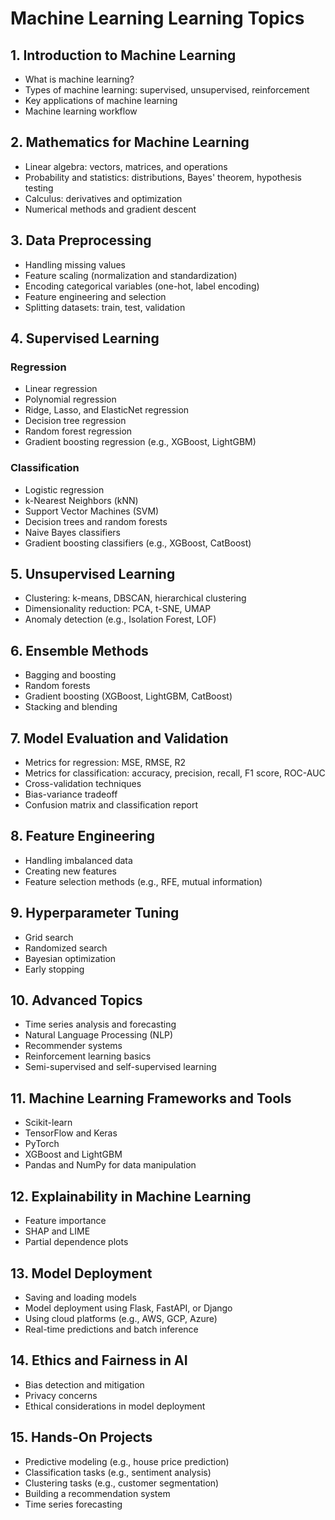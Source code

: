 # Machine Learning Learning Topics

## 1. Introduction to Machine Learning
- What is machine learning?
- Types of machine learning: supervised, unsupervised, reinforcement
- Key applications of machine learning
- Machine learning workflow

## 2. Mathematics for Machine Learning
- Linear algebra: vectors, matrices, and operations
- Probability and statistics: distributions, Bayes' theorem, hypothesis testing
- Calculus: derivatives and optimization
- Numerical methods and gradient descent

## 3. Data Preprocessing
- Handling missing values
- Feature scaling (normalization and standardization)
- Encoding categorical variables (one-hot, label encoding)
- Feature engineering and selection
- Splitting datasets: train, test, validation

## 4. Supervised Learning
### Regression
- Linear regression
- Polynomial regression
- Ridge, Lasso, and ElasticNet regression
- Decision tree regression
- Random forest regression
- Gradient boosting regression (e.g., XGBoost, LightGBM)

### Classification
- Logistic regression
- k-Nearest Neighbors (kNN)
- Support Vector Machines (SVM)
- Decision trees and random forests
- Naive Bayes classifiers
- Gradient boosting classifiers (e.g., XGBoost, CatBoost)

## 5. Unsupervised Learning
- Clustering: k-means, DBSCAN, hierarchical clustering
- Dimensionality reduction: PCA, t-SNE, UMAP
- Anomaly detection (e.g., Isolation Forest, LOF)

## 6. Ensemble Methods
- Bagging and boosting
- Random forests
- Gradient boosting (XGBoost, LightGBM, CatBoost)
- Stacking and blending

## 7. Model Evaluation and Validation
- Metrics for regression: MSE, RMSE, R2
- Metrics for classification: accuracy, precision, recall, F1 score, ROC-AUC
- Cross-validation techniques
- Bias-variance tradeoff
- Confusion matrix and classification report

## 8. Feature Engineering
- Handling imbalanced data
- Creating new features
- Feature selection methods (e.g., RFE, mutual information)

## 9. Hyperparameter Tuning
- Grid search
- Randomized search
- Bayesian optimization
- Early stopping

## 10. Advanced Topics
- Time series analysis and forecasting
- Natural Language Processing (NLP)
- Recommender systems
- Reinforcement learning basics
- Semi-supervised and self-supervised learning

## 11. Machine Learning Frameworks and Tools
- Scikit-learn
- TensorFlow and Keras
- PyTorch
- XGBoost and LightGBM
- Pandas and NumPy for data manipulation

## 12. Explainability in Machine Learning
- Feature importance
- SHAP and LIME
- Partial dependence plots

## 13. Model Deployment
- Saving and loading models
- Model deployment using Flask, FastAPI, or Django
- Using cloud platforms (e.g., AWS, GCP, Azure)
- Real-time predictions and batch inference

## 14. Ethics and Fairness in AI
- Bias detection and mitigation
- Privacy concerns
- Ethical considerations in model deployment

## 15. Hands-On Projects
- Predictive modeling (e.g., house price prediction)
- Classification tasks (e.g., sentiment analysis)
- Clustering tasks (e.g., customer segmentation)
- Building a recommendation system
- Time series forecasting